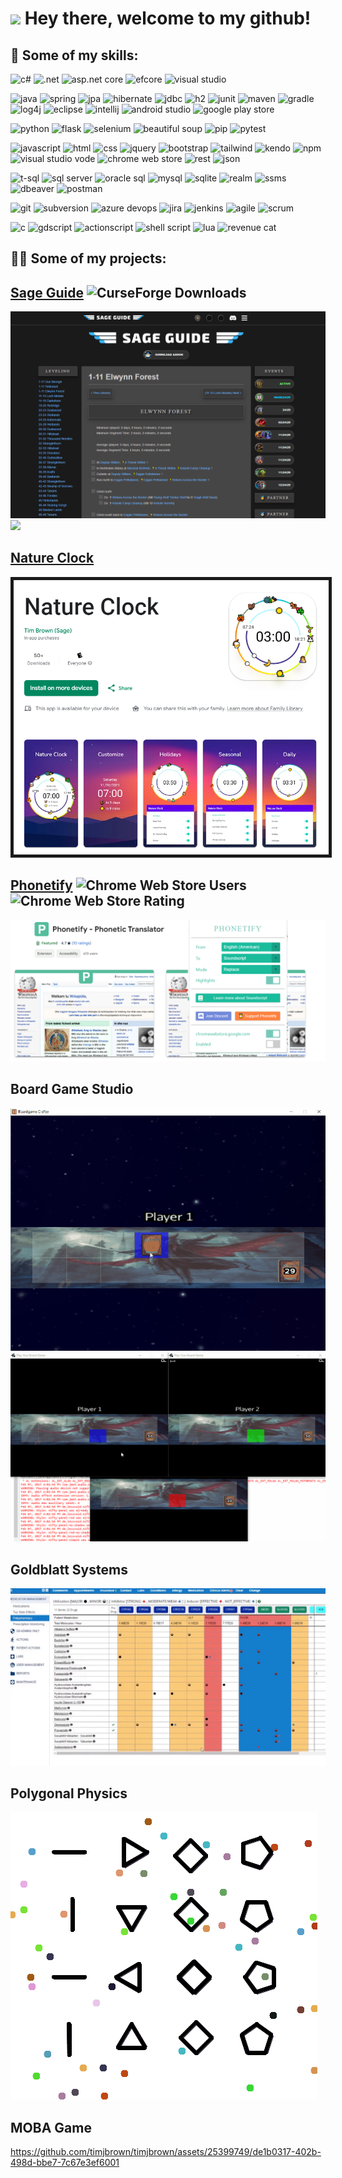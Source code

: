 <h1><img src="https://emojis.slackmojis.com/emojis/images/1531849430/4246/blob-sunglasses.gif?1531849430" width="30"/> Hey there, welcome to my github!</h1>

## 💪 Some of my skills:
<!--   Generate badges: https://shields.io/badges -->
<!--   Pick icons: https://simpleicons.org -->
<p>
  <img alt="c#" src="https://img.shields.io/badge/C%23-663399?style=for-the-badge&logo=C&logoColor=white">
  <img alt=".net" src="https://img.shields.io/badge/.NET-512BD4?style=for-the-badge&logo=.net&logoColor=white">
  <img alt="asp.net core" src="https://img.shields.io/badge/ASP.NET Core-663399?style=for-the-badge&logoColor=white">
  <img alt="efcore" src="https://img.shields.io/badge/Entity Framework Core-663399?style=for-the-badge&logoColor=white">
  <img alt="visual studio" src="https://img.shields.io/badge/Visual Studio-7952B3?style=for-the-badge&logoColor=white">
</p>
<p>
  <img alt="java" src="https://img.shields.io/badge/Java-blue?style=for-the-badge&logo=CoffeeScript&logoColor=white">
  <img alt="spring" src="https://img.shields.io/badge/Spring-6DB33F?style=for-the-badge&logo=Spring&logoColor=white">
  <img alt="jpa" src="https://img.shields.io/badge/JPA-003B57?style=for-the-badge&logoColor=white">
  <img alt="hibernate" src="https://img.shields.io/badge/Hibernate-59666C?style=for-the-badge&logo=Hibernate&logoColor=white">
  <img alt="jdbc" src="https://img.shields.io/badge/JDBC-003B57?style=for-the-badge&logoColor=white">
  <img alt="h2" src="https://img.shields.io/badge/H2-000000?style=for-the-badge&logoColor=white">
  <img alt="junit" src="https://img.shields.io/badge/JUnit-blue?style=for-the-badge&logo=CoffeeScript&logoColor=white">
  <img alt="maven" src="https://img.shields.io/badge/Maven-D22128?style=for-the-badge&logo=Apache%20Maven&logoColor=white">
  <img alt="gradle" src="https://img.shields.io/badge/Gradle-02303A?style=for-the-badge&logo=Gradle&logoColor=white">
  <img alt="log4j" src="https://img.shields.io/badge/Log4j-003B57?style=for-the-badge&logoColor=white">
  <img alt="eclipse" src="https://img.shields.io/badge/Eclipse-2C2255?style=for-the-badge&logo=Eclipse%20Ide&logoColor=white">
  <img alt="intellij" src="https://img.shields.io/badge/IntelliJ-000000?style=for-the-badge&logo=Intellij IDEA&logoColor=white">
  <img alt="android studio" src="https://img.shields.io/badge/Android%20Studio-34A853?style=for-the-badge&logo=android&logoColor=white">
  <img alt="google play store" src="https://img.shields.io/badge/Google%20Play%20Store-414141?style=for-the-badge&logo=Google%20Play&logoColor=white">
</p>
<p>
  <img alt="python" src="https://img.shields.io/badge/Python-4584b6?style=for-the-badge&logo=python&logoColor=white">
  <img alt="flask" src="https://img.shields.io/badge/Flask-000000?style=for-the-badge&logo=Flask&logoColor=white">
  <img alt="selenium" src="https://img.shields.io/badge/Selenium-43B02A?style=for-the-badge&logo=Selenium&logoColor=white">
  <img alt="beautiful soup" src="https://img.shields.io/badge/Beautiful Soup-000000?style=for-the-badge&logoColor=white">
  <img alt="pip" src="https://img.shields.io/badge/pip-blue?style=for-the-badge&logo=python&logoColor=white">
  <img alt="pytest" src="https://img.shields.io/badge/Pytest-0A9EDC?style=for-the-badge&logo=Pytest&logoColor=white">
</p>
<p>
  <img alt="javascript" src="https://img.shields.io/badge/Javascript-blue?style=for-the-badge&logo=JavaScript&logoColor=white">
  <img alt="html" src="https://img.shields.io/badge/HTML-E34F26?style=for-the-badge&logo=html5&logoColor=white">
  <img alt="css" src="https://img.shields.io/badge/CSS-663399?style=for-the-badge&logo=css&logoColor=white">
  <img alt="jquery" src="https://img.shields.io/badge/JQuery-0769AD?style=for-the-badge&logo=jquery&logoColor=white">
  <img alt="bootstrap" src="https://img.shields.io/badge/Bootstrap-7952B3?style=for-the-badge&logo=Bootstrap&logoColor=white">
  <img alt="tailwind" src="https://img.shields.io/badge/Tailwind-06B6D4?style=for-the-badge&logo=Tailwind%20Css&logoColor=white">
  <img alt="kendo" src="https://img.shields.io/badge/Kendo UI-FF6C37?style=for-the-badge&logoColor=white">
  <img alt="npm" src="https://img.shields.io/badge/npm-CB3837?style=for-the-badge&logo=npm&logoColor=white">
  <img alt="visual studio vode" src="https://img.shields.io/badge/VS%20Code-007ACC?style=for-the-badge&logo=Visual%20Studio%20Code&logoColor=white">
  <img alt="chrome web store" src="https://img.shields.io/badge/Chrome%20Web%20Store-4285F4?style=for-the-badge&logo=Google%20Chrome&logoColor=white">
  <img alt="rest" src="https://img.shields.io/badge/REST-000000?style=for-the-badge&logo=iCloud&logoColor=white">
  <img alt="json" src="https://img.shields.io/badge/JSON-000000?style=for-the-badge&logo=JSON&logoColor=white">
</p>
<p>
  <img alt="t-sql" src="https://img.shields.io/badge/TSQL-003B57?style=for-the-badge&logoColor=white">
  <img alt="sql server" src="https://img.shields.io/badge/SQL Server-003B57?style=for-the-badge&logoColor=white">
  <img alt="oracle sql" src="https://img.shields.io/badge/Oracle SQL-F80000?style=for-the-badge&logo=Oracle&logoColor=white">
  <img alt="mysql" src="https://img.shields.io/badge/MySQL-4479A1?style=for-the-badge&logo=MySQL&logoColor=white">
  <img alt="sqlite" src="https://img.shields.io/badge/SQLite-003B57?style=for-the-badge&logo=SQLite&logoColor=white">
  <img alt="realm" src="https://img.shields.io/badge/Realm-39477F?style=for-the-badge&logo=Realm&logoColor=white">
  <img alt="ssms" src="https://img.shields.io/badge/SSMS-003B57?style=for-the-badge&logoColor=white">
  <img alt="dbeaver" src="https://img.shields.io/badge/DBeaver-382923?style=for-the-badge&logo=DBeaver&logoColor=white">
  <img alt="postman" src="https://img.shields.io/badge/Postman-FF6C37?style=for-the-badge&logo=Postman&logoColor=white">
</p>
<p>
  <img alt="git" src="https://img.shields.io/badge/Git-black?style=for-the-badge&logo=git&logoColor=white">
  <img alt="subversion" src="https://img.shields.io/badge/Subversion-809CC9?style=for-the-badge&logo=Subversion&logoColor=white">
  <img alt="azure devops" src="https://img.shields.io/badge/Azure Devops-388bdc?style=for-the-badge&logo=iCloud&logoColor=white">
  <img alt="jira" src="https://img.shields.io/badge/Jira-0052CC?style=for-the-badge&logo=Jira&logoColor=white">
  <img alt="jenkins" src="https://img.shields.io/badge/Jenkins-D24939?style=for-the-badge&logo=Jenkins&logoColor=white">
  <img alt="agile" src="https://img.shields.io/badge/Agile-000000?style=for-the-badge&logo=speedtest&logoColor=white">
  <img alt="scrum" src="https://img.shields.io/badge/Scrum-000000?style=for-the-badge&logo=Trello&logoColor=white">
</p>
<p>
  <img alt="c" src="https://img.shields.io/badge/C-black?style=for-the-badge&logo=C&logoColor=white">
  <img alt="gdscript" src="https://img.shields.io/badge/GDScript-478CBF?style=for-the-badge&logo=godot%20engine&logoColor=white">
  <img alt="actionscript" src="https://img.shields.io/badge/Actionscript-FF0000?style=for-the-badge&logo=adobe&logoColor=white">
  <img alt="shell script" src="https://img.shields.io/badge/Shell Script-5391FE?style=for-the-badge&logo=powershell&logoColor=white">
  <img alt="lua" src="https://img.shields.io/badge/Lua-2C2D72?style=for-the-badge&logo=lua&logoColor=white">
  <img alt="revenue cat" src="https://img.shields.io/badge/RevenueCat-ea5158?style=for-the-badge&logoColor=white">
</p>

## 👨‍💻 Some of my projects:
## [Sage Guide](https://sageguide.netlify.app/) <img alt="CurseForge Downloads" src="https://img.shields.io/curseforge/dt/335803">
<img src="p1-sageguide.png">
<img src="sageguide.gif">

## [Nature Clock](https://play.google.com/store/apps/details?id=com.sage.natureclock)
<img src="p2-natureclock.png" border="5">

## [Phonetify](https://chromewebstore.google.com/detail/ginngbneckjdbhnkgblaccihjheaajbp) <img alt="Chrome Web Store Users" src="https://img.shields.io/chrome-web-store/users/ginngbneckjdbhnkgblaccihjheaajbp"> <img alt="Chrome Web Store Rating" src="https://img.shields.io/chrome-web-store/rating/ginngbneckjdbhnkgblaccihjheaajbp">
<img src="p3-phonetify.png">

## Board Game Studio
<img src="CardGame11-2.gif">
<img src="CardGame9.gif">

## Goldblatt Systems
<img src="goldblatt.png">

## Polygonal Physics
<img src="physics.gif">

## MOBA Game
https://github.com/timjbrown/timjbrown/assets/25399749/de1b0317-402b-498d-bbe7-7c67e3ef6001
